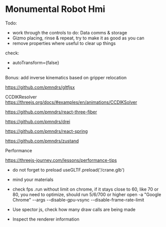 
# Monumental Robot Hmi

Todo:

- work through the controls to do: Data comms & storage
- Gizmo placing, rinse & repeat, try to make it as good as you can
- remove properties where useful to clear up things

check:
- autoTransform={false}
- 


Bonus: add inverse kinematics based on gripper relocation


https://github.com/pmndrs/gltfjsx

CCDIKResolver
https://threejs.org/docs/#examples/en/animations/CCDIKSolver

https://github.com/pmndrs/react-three-fiber

https://github.com/pmndrs/drei

https://github.com/pmndrs/react-spring

https://github.com/pmndrs/zustand

Performance

https://threejs-journey.com/lessons/performance-tips

- do not forget to preload
  useGLTF.preload('/crane.glb')

- mind your materials

- check fps .run without limit on chrome, if it stays close to 60, like 70 or 80, you need to optimize, should run 5/6/700 or higher
  open -a "Google Chrome" --args --disable-gpu-vsync --disable-frame-rate-limit

- Use spector js, check how many draw calls are being made

- Inspect the renderer information
